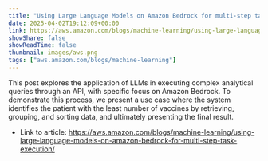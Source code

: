 ```yaml
---
title: "Using Large Language Models on Amazon Bedrock for multi-step task execution"
date: 2025-04-02T19:12:09+00:00
link: https://aws.amazon.com/blogs/machine-learning/using-large-language-models-on-amazon-bedrock-for-multi-step-task-execution/
showShare: false
showReadTime: false
thumbnail: images/aws.png
tags: ["aws.amazon.com/blogs/machine-learning"]
---
```

This post explores the application of LLMs in executing complex analytical queries through an API, with specific focus on Amazon Bedrock. To demonstrate this process, we present a use case where the system identifies the patient with the least number of vaccines by retrieving, grouping, and sorting data, and ultimately presenting the final result.

- Link to article: https://aws.amazon.com/blogs/machine-learning/using-large-language-models-on-amazon-bedrock-for-multi-step-task-execution/